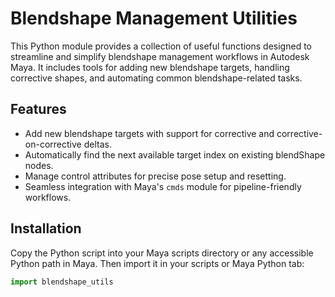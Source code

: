 # Blendshape Management Utilities

This Python module provides a collection of useful functions designed to streamline and simplify blendshape management workflows in Autodesk Maya. It includes tools for adding new blendshape targets, handling corrective shapes, and automating common blendshape-related tasks.

## Features

- Add new blendshape targets with support for corrective and corrective-on-corrective deltas.
- Automatically find the next available target index on existing blendShape nodes.
- Manage control attributes for precise pose setup and resetting.
- Seamless integration with Maya's `cmds` module for pipeline-friendly workflows.

## Installation

Copy the Python script into your Maya scripts directory or any accessible Python path in Maya. Then import it in your scripts or Maya Python tab:

```python
import blendshape_utils